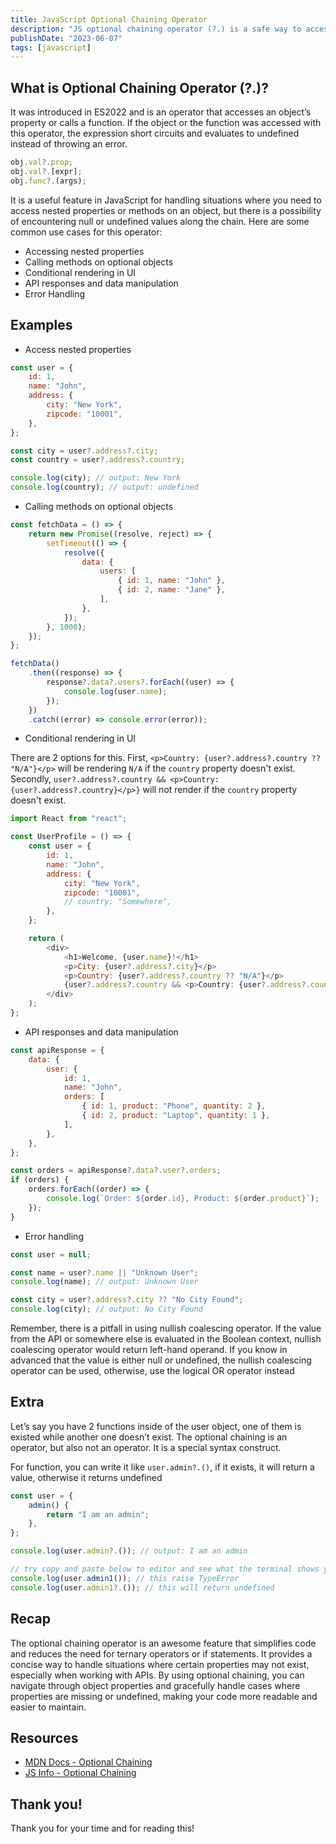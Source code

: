 ```yaml
---
title: JavaScript Optional Chaining Operator
description: "JS optional chaining operator (?.) is a safe way to access nested object properties, even if the property doesn't exist."
publishDate: "2023-06-07"
tags: [javascript]
---
```


## What is Optional Chaining Operator (?.)?

It was introduced in ES2022 and is an operator that accesses an object’s property or calls a function. If the object or the function was accessed with this operator, the expression short circuits and evaluates to undefined instead of throwing an error.

```js
obj.val?.prop;
obj.val?.[expr];
obj.func?.(args);
```

It is a useful feature in JavaScript for handling situations where you need to access nested properties or methods on an object, but there is a possibility of encountering null or undefined values along the chain. Here are some common use cases for this operator:

- Accessing nested properties
- Calling methods on optional objects
- Conditional rendering in UI
- API responses and data manipulation
- Error Handling

## Examples

- Access nested properties

```js
const user = {
	id: 1,
	name: "John",
	address: {
		city: "New York",
		zipcode: "10001",
	},
};

const city = user?.address?.city;
const country = user?.address?.country;

console.log(city); // output: New York
console.log(country); // output: undefined
```

- Calling methods on optional objects

```js
const fetchData = () => {
	return new Promise((resolve, reject) => {
		setTimeout(() => {
			resolve({
				data: {
					users: [
						{ id: 1, name: "John" },
						{ id: 2, name: "Jane" },
					],
				},
			});
		}, 1000);
	});
};

fetchData()
	.then((response) => {
		response?.data?.users?.forEach((user) => {
			console.log(user.name);
		});
	})
	.catch((error) => console.error(error));
```

- Conditional rendering in UI

There are 2 options for this. First, `<p>Country: {user?.address?.country ?? "N/A"}</p>` will be rendering `N/A` if the `country` property doesn't exist. Secondly, `user?.address?.country && <p>Country: {user?.address?.country}</p>}` will not render if the `country` property doesn't exist.

```js
import React from "react";

const UserProfile = () => {
	const user = {
		id: 1,
		name: "John",
		address: {
			city: "New York",
			zipcode: "10001",
			// country: "Somewhere",
		},
	};

	return (
		<div>
			<h1>Welcome, {user.name}!</h1>
			<p>City: {user?.address?.city}</p>
			<p>Country: {user?.address?.country ?? "N/A"}</p>
			{user?.address?.country && <p>Country: {user?.address?.country}</p>}
		</div>
	);
};
```

- API responses and data manipulation

```js
const apiResponse = {
	data: {
		user: {
			id: 1,
			name: "John",
			orders: [
				{ id: 1, product: "Phone", quantity: 2 },
				{ id: 2, product: "Laptop", quantity: 1 },
			],
		},
	},
};

const orders = apiResponse?.data?.user?.orders;
if (orders) {
	orders.forEach((order) => {
		console.log(`Order: ${order.id}, Product: ${order.product}`);
	});
}
```

- Error handling

```js
const user = null;

const name = user?.name || "Unknown User";
console.log(name); // output: Unknown User

const city = user?.address?.city ?? "No City Found";
console.log(city); // output: No City Found
```

Remember, there is a pitfall in using nullish coalescing operator. If the value from the API or somewhere else is evaluated in the Boolean context, nullish coalescing operator would return left-hand operand. If you know in advanced that the value is either null or undefined, the nullish coalescing operator can be used, otherwise, use the logical OR operator instead

## Extra

Let’s say you have 2 functions inside of the user object, one of them is existed while another one doesn’t exist. The optional chaining is an operator, but also not an operator. It is a special syntax construct.

For function, you can write it like `user.admin?.()`, if it exists, it will return a value, otherwise it returns undefined

```js
const user = {
	admin() {
		return "I am an admin";
	},
};

console.log(user.admin?.()); // output: I am an admin

// try copy and paste below to editor and see what the terminal shows you
console.log(user.admin1()); // this raise TypeError
console.log(user.admin1?.()); // this will return undefined
```

## Recap

The optional chaining operator is an awesome feature that simplifies code and reduces the need for ternary operators or if statements. It provides a concise way to handle situations where certain properties may not exist, especially when working with APIs. By using optional chaining, you can navigate through object properties and gracefully handle cases where properties are missing or undefined, making your code more readable and easier to maintain.

## Resources

- <a href="https://developer.mozilla.org/en-US/docs/Web/JavaScript/Reference/Operators/Optional_chaining" target="_blank" rel="noopener noreferrer">MDN Docs - Optional Chaining</a>
- <a href="https://victoriacheng15.vercel.app/posts/nextjs-state-management-with-redux-toolkit-part-1" target="_blank" rel="noopener noreferrer">JS Info - Optional Chaining</a>

## Thank you!

Thank you for your time and for reading this!
